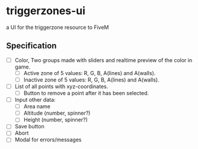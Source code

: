 # triggerzones-ui
a UI for the triggerzone resource to FiveM

## Specification

- [ ] Color, Two groups made with sliders and realtime preview of the color in game.
    - [ ] Active zone of 5 values: R, G, B, A(lines) and A(walls). 
    - [ ] Inactive zone of 5 values: R, G, B, A(lines) and A(walls). 
- [ ] List of all points with xyz-coordinates. 
    - [ ] Button to remove a point after it has been selected. 
- [ ] Input other data: 
    - [ ] Area name  
    - [ ] Altitude (number, spinner?) 
    - [ ] Height (number, spinner?) 
- [ ] Save button 
- [ ] Abort
- [ ] Modal for errors/messages 
